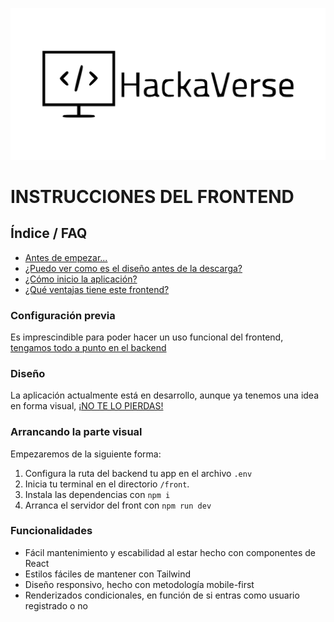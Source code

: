 ![Logo hackathones](./public/logo_hackaverse.svg)

# INSTRUCCIONES DEL FRONTEND

## Índice / FAQ

-   [Antes de empezar...](#configuración-previa)
-   [¿Puedo ver como es el diseño antes de la descarga?](#diseño)
-   [¿Cómo inicio la aplicación?](#arrancando-la-parte-visual)
-   [¿Qué ventajas tiene este frontend?](#funcionalidades)

### Configuración previa

Es imprescindible para poder hacer un uso funcional del frontend, [tengamos todo a punto en el backend](../back/README.md#instrucciones-del-backend)

### Diseño

La aplicación actualmente está en desarrollo, aunque ya tenemos una idea en forma visual, [¡NO TE LO PIERDAS!](../docs/wireframe/)

### Arrancando la parte visual

Empezaremos de la siguiente forma:

1. Configura la ruta del backend tu app en el archivo `.env`
2. Inicia tu terminal en el directorio `/front`.
3. Instala las dependencias con `npm i`
4. Arranca el servidor del front con `npm run dev`

### Funcionalidades

-   Fácil mantenimiento y escabilidad al estar hecho con componentes de React
-   Estilos fáciles de mantener con Tailwind
-   Diseño responsivo, hecho con metodología mobile-first
-   Renderizados condicionales, en función de si entras como usuario registrado o no
